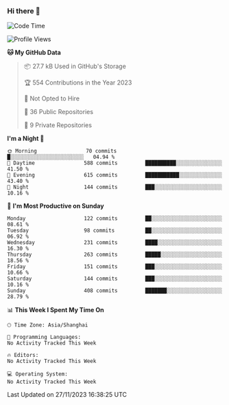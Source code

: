 ### Hi there 👋

<!--
**robinWongM/robinWongM** is a ✨ _special_ ✨ repository because its `README.md` (this file) appears on your GitHub profile.

Here are some ideas to get you started:

- 🔭 I’m currently working on ...
- 🌱 I’m currently learning ...
- 👯 I’m looking to collaborate on ...
- 🤔 I’m looking for help with ...
- 💬 Ask me about ...
- 📫 How to reach me: ...
- 😄 Pronouns: ...
- ⚡ Fun fact: ...
-->

<!--START_SECTION:waka-->
![Code Time](http://img.shields.io/badge/Code%20Time-151%20hrs%2013%20mins-blue)

![Profile Views](http://img.shields.io/badge/Profile%20Views-8-blue)

**🐱 My GitHub Data** 

> 📦 27.7 kB Used in GitHub's Storage 
 > 
> 🏆 554 Contributions in the Year 2023
 > 
> 🚫 Not Opted to Hire
 > 
> 📜 36 Public Repositories 
 > 
> 🔑 9 Private Repositories 
 > 
**I'm a Night 🦉** 

```text
🌞 Morning                70 commits          █░░░░░░░░░░░░░░░░░░░░░░░░   04.94 % 
🌆 Daytime                588 commits         ██████████░░░░░░░░░░░░░░░   41.50 % 
🌃 Evening                615 commits         ███████████░░░░░░░░░░░░░░   43.40 % 
🌙 Night                  144 commits         ███░░░░░░░░░░░░░░░░░░░░░░   10.16 % 
```
📅 **I'm Most Productive on Sunday** 

```text
Monday                   122 commits         ██░░░░░░░░░░░░░░░░░░░░░░░   08.61 % 
Tuesday                  98 commits          ██░░░░░░░░░░░░░░░░░░░░░░░   06.92 % 
Wednesday                231 commits         ████░░░░░░░░░░░░░░░░░░░░░   16.30 % 
Thursday                 263 commits         █████░░░░░░░░░░░░░░░░░░░░   18.56 % 
Friday                   151 commits         ███░░░░░░░░░░░░░░░░░░░░░░   10.66 % 
Saturday                 144 commits         ███░░░░░░░░░░░░░░░░░░░░░░   10.16 % 
Sunday                   408 commits         ███████░░░░░░░░░░░░░░░░░░   28.79 % 
```


📊 **This Week I Spent My Time On** 

```text
🕑︎ Time Zone: Asia/Shanghai

💬 Programming Languages: 
No Activity Tracked This Week

🔥 Editors: 
No Activity Tracked This Week

💻 Operating System: 
No Activity Tracked This Week
```


 Last Updated on 27/11/2023 16:38:25 UTC
<!--END_SECTION:waka-->
